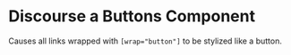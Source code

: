 # Discourse a Buttons Component
Causes all links wrapped with `[wrap="button"]` to be stylized like a button.
